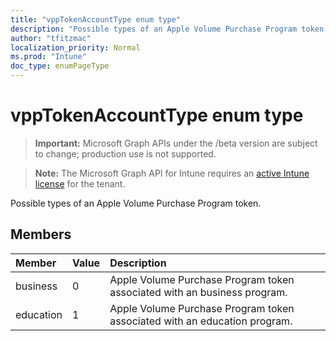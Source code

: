 ```yaml
---
title: "vppTokenAccountType enum type"
description: "Possible types of an Apple Volume Purchase Program token."
author: "tfitzmac"
localization_priority: Normal
ms.prod: "Intune"
doc_type: enumPageType
---
```


# vppTokenAccountType enum type

> **Important:** Microsoft Graph APIs under the /beta version are subject to change; production use is not supported.

> **Note:** The Microsoft Graph API for Intune requires an [active Intune license](https://go.microsoft.com/fwlink/?linkid=839381) for the tenant.

Possible types of an Apple Volume Purchase Program token.

## Members
|Member|Value|Description|
|:---|:---|:---|
|business|0|Apple Volume Purchase Program token associated with an business program.|
|education|1|Apple Volume Purchase Program token associated with an education program.|




